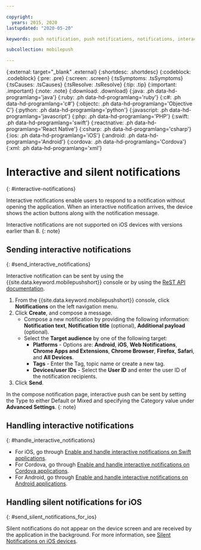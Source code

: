 ```yaml
---

copyright:
  years: 2015, 2020
lastupdated: "2020-05-20"

keywords: push notification, push notifications, notifications, interactive notification, silent notification

subcollection: mobilepush

---
```


{:external: target="_blank" .external}
{:shortdesc: .shortdesc}
{:codeblock: .codeblock}
{:pre: .pre}
{:screen: .screen}
{:tsSymptoms: .tsSymptoms}
{:tsCauses: .tsCauses}
{:tsResolve: .tsResolve}
{:tip: .tip}
{:important: .important}
{:note: .note}
{:download: .download}
{:java: .ph data-hd-programlang='java'}
{:ruby: .ph data-hd-programlang='ruby'}
{:c#: .ph data-hd-programlang='c#'}
{:objectc: .ph data-hd-programlang='Objective C'}
{:python: .ph data-hd-programlang='python'}
{:javascript: .ph data-hd-programlang='javascript'}
{:php: .ph data-hd-programlang='PHP'}
{:swift: .ph data-hd-programlang='swift'}
{:reactnative: .ph data-hd-programlang='React Native'}
{:csharp: .ph data-hd-programlang='csharp'}
{:ios: .ph data-hd-programlang='iOS'}
{:android: .ph data-hd-programlang='Android'}
{:cordova: .ph data-hd-programlang='Cordova'}
{:xml: .ph data-hd-programlang='xml'}

# Interactive and silent notifications  
{: #interactive-notifications}

Interactive notifications enable users to respond to a notification without opening the application. When an interactive notification arrives, the device shows the action buttons along with the notification message. 

Interactive notifications are not supported on iOS devices with versions earlier than 8. 
{: note}

## Sending interactive notifications
{: #send_interactive_notifications}

Interactive notification can be sent by using the {{site.data.keyword.mobilepushshort}} console or by using the [ReST API documentation](https://cloud.ibm.com/apidocs/push-notifications).

1. From the {{site.data.keyword.mobilepushshort}} console, click **Notifications** on the left navigation menu.
1. Click **Create**, and compose a message.
   - Compose a new notification by providing the following information: **Notification text**, **Notification title** (optional), **Additional payload** (optional).
   - Select the **Target audience** by one of the following target:
      - **Platforms** - Options are: **Android**, **iOS**, **Web Notifications**, **Chrome Apps and Extensions**, **Chrome Browser**, **Firefox**, **Safari**, and **All Devices**.
      - **Tags** - Enter the Tag, topic name or create a new tag.
      - **Devices/user IDs** - Select the **User ID** and enter the user ID of the notification recipients.
1. Click **Send**.

In the compose notification page, interactive push can be sent by setting the Type to either Default or Mixed and specifying the Category value under **Advanced Settings**. 
{: note}

## Handling interactive notifications 
{: #handle_interactive_notifications}

- For iOS, go through [Enable and handle interactive notifications on Swift applications](https://github.com/ibm-bluemix-mobile-services/bms-clientsdk-swift-push/tree/Doc#enable-interactive-push-notifications).
- For Cordova, go through [Enable and handle interactive notifications on Cordova applications](https://github.com/ibm-bluemix-mobile-services/bms-clientsdk-cordova-plugin-push/tree/Doc#enable-interactive-push-notifications).
- For Android, go through [Enable and handle interactive notifications on Android applications](https://github.com/ibm-bluemix-mobile-services/bms-clientsdk-android-push/tree/Doc#enable-interactive-push-notifications).

## Handling silent notifications for iOS
{: #send_silent_notifications_for_ios}

Silent notifications do not appear on the device screen and are received by the application in the background. For more information, see [Silent Notifications on iOS devices](https://github.com/ibm-bluemix-mobile-services/bms-clientsdk-swift-push/tree/Doc#silent-notification).
